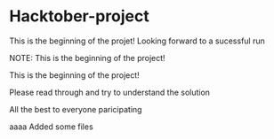 
# Hacktober-project
This is the beginning of the projet!
Looking forward to a sucessful run

NOTE: This is the beginning of the project!

This is the beginning of the project!

Please read through and try to understand the solution

All the best to everyone paricipating

aaaa
Added some files
